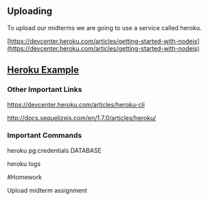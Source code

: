 ## Uploading

To upload our midterms we are going to use a service called heroku.

[https://devcenter.heroku.com/articles/getting-started-with-nodejs](https://devcenter.heroku.com/articles/getting-started-with-nodejs)

## [Heroku Example](https://github.com/zevenrodriguez/basicWebApp)


### Other Important Links
https://devcenter.heroku.com/articles/heroku-cli

http://docs.sequelizejs.com/en/1.7.0/articles/heroku/


### Important Commands

heroku pg:credentials DATABASE

heroku logs


#Homework

Upload midterm assignment